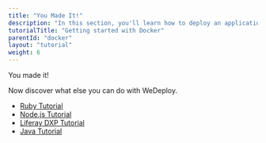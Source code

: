 ```yaml
---
title: "You Made It!"
description: "In this section, you'll learn how to deploy an application using Docker."
tutorialTitle: "Getting started with Docker"
parentId: "docker"
layout: "tutorial"
weight: 6
---
```


<div class="notfound">
	<div class="notfound-icon">
		<span class="icon-16-thumb-up"></span>
	</div>
	<p class="notfound-text">You made it!</p>
	<p>Now discover what else you can do with WeDeploy.</p>
	<ul class="checklist">
		<li><a href="/tutorials/ruby/get-started.html">Ruby Tutorial</a></li>
		<li><a href="/tutorials/nodejs/get-started.html">Node.js Tutorial</a></li>
		<li><a href="/tutorials/liferay-dxp/get-started.html">Liferay DXP Tutorial</a></li>
		<li><a href="/tutorials/java/get-started.html">Java Tutorial</a></li>
	</ul>
</div>
